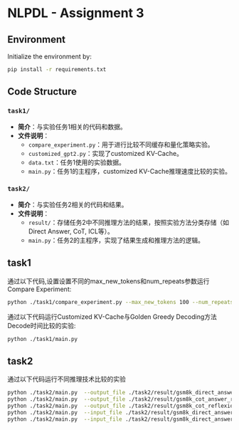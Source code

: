 # NLPDL - Assignment 3

## Environment 

Initialize the environment by:
```bash
pip install -r requirements.txt
```

## Code Structure

### `task1/`
- **简介**：与实验任务1相关的代码和数据。
- **文件说明**：
  - `compare_experiment.py`：用于进行比较不同缓存和量化策略实验。
  - `customized_gpt2.py`：实现了customized KV-Cache。
  - `data.txt`：任务1使用的实验数据。
  - `main.py`：任务1的主程序，customized KV-Cache推理速度比较的实验。

### `task2/`
- **简介**：与实验任务2相关的代码和结果。
- **文件说明**：
  - `result/`：存储任务2中不同推理方法的结果，按照实验方法分类存储（如Direct Answer, CoT, ICL等）。
  - `main.py`：任务2的主程序，实现了结果生成和推理方法的逻辑。

## task1

通过以下代码,设置设置不同的max_new_tokens和num_repeats参数运行Compare Experiment:
```bash
python ./task1/compare_experiment.py --max_new_tokens 100 --num_repeats 5
```

通过以下代码运行Customized KV-Cache与Golden Greedy Decoding方法Decode时间比较的实验:
```bash
python ./task1/main.py
```

## task2

通过以下代码运行不同推理技术比较的实验
```bash
python ./task2/main.py  --output_file ./task2/result/gsm8k_direct_answer_results.json --type direct_answer
python ./task2/main.py  --output_file ./task2/result/gsm8k_cot_answer_results.json --type cot
python ./task2/main.py  --output_file ./task2/result/gsm8k_cot_reflexion_answer_results.json --type cot_reflexion
python ./task2/main.py  --input_file ./task2/result/gsm8k_direct_answer_results.json --output_file ./task2/result/gsm8k_cot_icl_answer_results.json --type cot_icl
python ./task2/main.py  --input_file ./task2/result/gsm8k_direct_answer_results.json --output_file ./task2/result/gsm8k_cot_icl_reflexion_answer_results.json --type cot_icl_reflexion
```